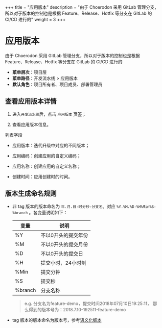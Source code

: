 ﻿+++
title = "应用版本"
description = "由于 Choerodon 采用 GitLab 管理分支，所以对于版本的控制也是根据 Feature、Release、Hotfix 等分支在 GitLab 的 CI/CD 进行的"
weight = 3
+++

# 应用版本
 
 由于 Choerodon 采用 GitLab 管理分支，所以对于版本的控制也是根据 Feature、Release、Hotfix 等分支在 GitLab 的 CI/CD 进行的

  - **菜单层次**：项目层
  - **菜单路径**：开发流水线 > 应用版本
  - **默认角色**：项目所有者、项目成员、部署管理员

## 查看应用版本详情

 1. 进入`开发流水线`后，点击 `应用版本` 页签；

 1. 查看应用版本信息。

列表字段

 - 应用版本：迭代升级中对应的不同版本；

 - 应用编码：创建应用的自定义编码；

 - 应用名称：创建应用的自定义名称；

 - 创建时间：应用创建时的时间。
 
 ## 版本生成命名规则
 
 - 非 tag 版本的版本命名为 `年.月.日-时分秒-分支名`。对应 `%Y.%M.%D-%H%Min%S-%branch` 。各变量说明如下：
 
     变量|说明  
     --- | ---
     %Y|不以0开头的提交年份
     %M|不以0开头的提交月份
     %D|不以0开头的提交日
     %H|提交小时，24小时制
     %Min|提交分钟
     %S|提交秒
     %branch|分支名称
     
     > e.g. 分支名为feature-demo，提交时间2018年07月10日19:25:11， 那么得到的版本号为：2018.7.10-192511-feature-demo
  
 - tag 版本的版本命名为版本号，参考[语义化版本](https://semver.org/lang/zh-CN/)
 